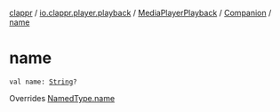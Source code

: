 [clappr](../../../index.md) / [io.clappr.player.playback](../../index.md) / [MediaPlayerPlayback](../index.md) / [Companion](index.md) / [name](./name.md)

# name

`val name: `[`String`](https://kotlinlang.org/api/latest/jvm/stdlib/kotlin/-string/index.html)`?`

Overrides [NamedType.name](../../../io.clappr.player.base/-named-type/name.md)

